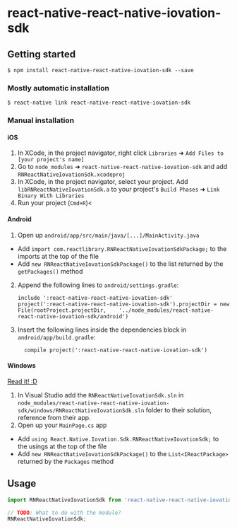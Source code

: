 
# react-native-react-native-iovation-sdk

## Getting started

`$ npm install react-native-react-native-iovation-sdk --save`

### Mostly automatic installation

`$ react-native link react-native-react-native-iovation-sdk`

### Manual installation


#### iOS

1. In XCode, in the project navigator, right click `Libraries` ➜ `Add Files to [your project's name]`
2. Go to `node_modules` ➜ `react-native-react-native-iovation-sdk` and add `RNReactNativeIovationSdk.xcodeproj`
3. In XCode, in the project navigator, select your project. Add `libRNReactNativeIovationSdk.a` to your project's `Build Phases` ➜ `Link Binary With Libraries`
4. Run your project (`Cmd+R`)<

#### Android

1. Open up `android/app/src/main/java/[...]/MainActivity.java`
  - Add `import com.reactlibrary.RNReactNativeIovationSdkPackage;` to the imports at the top of the file
  - Add `new RNReactNativeIovationSdkPackage()` to the list returned by the `getPackages()` method
2. Append the following lines to `android/settings.gradle`:
  	```
  	include ':react-native-react-native-iovation-sdk'
  	project(':react-native-react-native-iovation-sdk').projectDir = new File(rootProject.projectDir, 	'../node_modules/react-native-react-native-iovation-sdk/android')
  	```
3. Insert the following lines inside the dependencies block in `android/app/build.gradle`:
  	```
      compile project(':react-native-react-native-iovation-sdk')
  	```

#### Windows
[Read it! :D](https://github.com/ReactWindows/react-native)

1. In Visual Studio add the `RNReactNativeIovationSdk.sln` in `node_modules/react-native-react-native-iovation-sdk/windows/RNReactNativeIovationSdk.sln` folder to their solution, reference from their app.
2. Open up your `MainPage.cs` app
  - Add `using React.Native.Iovation.Sdk.RNReactNativeIovationSdk;` to the usings at the top of the file
  - Add `new RNReactNativeIovationSdkPackage()` to the `List<IReactPackage>` returned by the `Packages` method


## Usage
```javascript
import RNReactNativeIovationSdk from 'react-native-react-native-iovation-sdk';

// TODO: What to do with the module?
RNReactNativeIovationSdk;
```
  